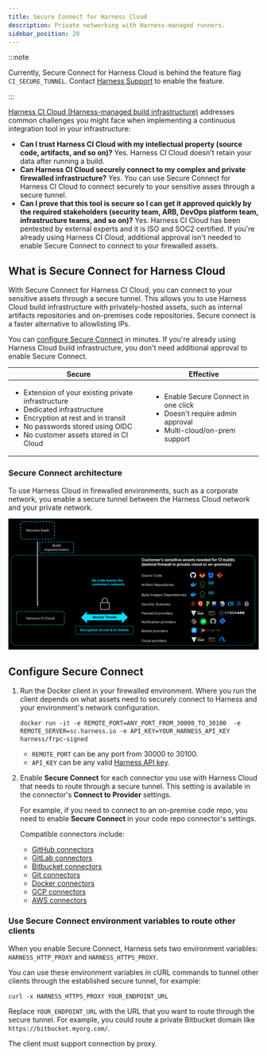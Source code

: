 ```yaml
---
title: Secure Connect for Harness Cloud
description: Private networking with Harness-managed runners.
sidebar_position: 20
---
```


:::note

Currently, Secure Connect for Harness Cloud is behind the feature flag `CI_SECURE_TUNNEL`. Contact [Harness Support](mailto:support@harness.io) to enable the feature.

:::

[Harness CI Cloud (Harness-managed build infrastructure)](/docs/continuous-integration/use-ci/set-up-build-infrastructure/use-harness-cloud-build-infrastructure) addresses common challenges you might face when implementing a continuous integration tool in your infrastructure:

* **Can I trust Harness CI Cloud with my intellectual property (source code, artifacts, and so on)?** Yes. Harness CI Cloud doesn't retain your data after running a build.
* **Can Harness CI Cloud securely connect to my complex and private firewalled infrastructure?** Yes. You can use Secure Connect for Harness CI Cloud to connect securely to your sensitive asses through a secure tunnel.
* **Can I prove that this tool is secure so I can get it approved quickly by the required stakeholders (security team, ARB, DevOps platform team, infrastructure teams, and so on)?** Yes. Harness CI Cloud has been pentested by external experts and it is ISO and SOC2 certified. If you're already using Harness CI Cloud, additional approval isn't needed to enable Secure Connect to connect to your firewalled assets.

<!--

Harness CI Cloud enterprise readiness

| Secure | Trust | Govern |
| -----  | ----- | ------ |
| Connect with on-prem/private cloud network | Meet regulatory compliance standards | Fine grained access control |
| Dedicated build infrastructure | Pentested by external experts | Policy as code |
| Passwordless with OIDC | SLSA compliance (build L2 level only in Harness CI Cloud) | Templates |
| Encryption at rest and in transit | Business continuity and disaster recovery (No customer intervention) | Audit trail |
| Ensure artifact integrity and prevent tampering | Highly available (99.99% uptime SLA) | End-to-end visibility with dashboards and reports |
|  | Highly Scalable |  |
-->

## What is Secure Connect for Harness Cloud

With Secure Connect for Harness CI Cloud, you can connect to your sensitive assets through a secure tunnel. This allows you to use Harness Cloud build infrastructure with privately-hosted assets, such as internal artifacts repositories and on-premises code repositories. Secure connect is a faster alternative to allowlisting IPs.

You can [configure Secure Connect](#configure-secure-connect) in minutes. If you're already using Harness Cloud build infrastructure, you don't need additional approval to enable Secure Connect.

| Secure | Effective |
| -----  | --------- |
| <ul><li>Extension of your existing private infrastructure</li><li>Dedicated infrastructure</li><li>Encryption at rest and in transit</li><li>No passwords stored using OIDC</li><li>No customer assets stored in CI Cloud</li></ul> | <ul><li>Enable Secure Connect in one click</li><li>Doesn't require admin approval</li><li>Multi-cloud/on-prem support</li></ul> |

### Secure Connect architecture

To use Harness Cloud in firewalled environments, such as a corporate network, you enable a secure tunnel between the Harness Cloud network and your private network.

![Secure Connect architecture diagram](./static/secure-connect-arch2.png)

## Configure Secure Connect

1. Run the Docker client in your firewalled environment. Where you run the client depends on what assets need to securely connect to Harness and your environment's network configuration.

   ```
   docker run -it -e REMOTE_PORT=ANY_PORT_FROM_30000_TO_30100  -e REMOTE_SERVER=sc.harness.io -e API_KEY=YOUR_HARNESS_API_KEY harness/frpc-signed
   ```

   * `REMOTE_PORT` can be any port from 30000 to 30100.
   * `API_KEY` can be any valid [Harness API key](/docs/platform/automation/api/add-and-manage-api-keys).

2. Enable **Secure Connect** for each connector you use with Harness Cloud that needs to route through a secure tunnel. This setting is available in the connector's **Connect to Provider** settings.

   For example, if you need to connect to an on-premise code repo, you need to enable **Secure Connect** in your code repo connector's settings.

   Compatible connectors include:
   * [GitHub connectors](/docs/platform/connectors/code-repositories/ref-source-repo-provider/git-hub-connector-settings-reference)
   * [GitLab connectors](/docs/platform/connectors/code-repositories/ref-source-repo-provider/git-lab-connector-settings-reference)
   * [Bitbucket connectors](/docs/platform/connectors/code-repositories/ref-source-repo-provider/bitbucket-connector-settings-reference)
   * [Git connectors](/docs/platform/connectors/code-repositories/ref-source-repo-provider/git-connector-settings-reference)
   * [Docker connectors](/docs/platform/connectors/cloud-providers/ref-cloud-providers/docker-registry-connector-settings-reference)
   * [GCP connectors](/docs/platform/connectors/cloud-providers/connect-to-google-cloud-platform-gcp)
   * [AWS connectors](/docs/platform/connectors/cloud-providers/add-aws-connector)

### Use Secure Connect environment variables to route other clients

When you enable Secure Connect, Harness sets two environment variables: `HARNESS_HTTP_PROXY` and `HARNESS_HTTPS_PROXY`.

You can use these environment variables in cURL commands to tunnel other clients through the established secure tunnel, for example:

```
curl -x HARNESS_HTTPS_PROXY YOUR_ENDPOINT_URL
```

Replace `YOUR_ENDPOINT_URL` with the URL that you want to route through the secure tunnel. For example, you could route a private Bitbucket domain like `https://bitbucket.myorg.com/`.

The client must support connection by proxy.
